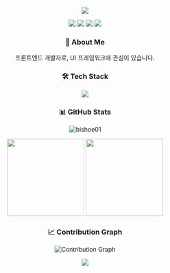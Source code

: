 <p align="center">
  <img src="https://capsule-render.vercel.app/api?type=waving&color=gradient&height=300&section=header&text=Bishoe01&fontSize=90&animation=fadeIn&fontAlignY=38&desc=Creative%20FrontEnd%20Developer&descAlignY=51&descAlign=62"/>
</p>
<p align="center">
  <a href="mailto:a6gongi@naver.com"><img src="https://img.shields.io/badge/Email-D14836?style=flat-square&logo=gmail&logoColor=white"/></a>
  <a href="https://velog.io/@bishoe01"><img src="https://img.shields.io/badge/Velog-20C997?style=flat-square&logo=velog&logoColor=white"/></a>
  <img src="https://hits.seeyoufarm.com/api/count/incr/badge.svg?url=https%3A%2F%2Fgithub.com%2Fbishoe01&count_bg=%2379C83D&title_bg=%23555555&icon=&icon_color=%23E7E7E7&title=hits&edge_flat=false"/>
  <a href="https://silicon-airmail-dde.notion.site/RESUME-51c34ec030814b3b90ab95af01c3abcb?pvs=4"><img src="https://img.shields.io/badge/Notion-000000?style=flat-square&logo=notion&logoColor=white"/></a>
</p>

<h3 align="center">🚀 About Me</h3>

<p align="center">
  프론트엔드 개발자로, UI 프레임워크에 관심이 있습니다.<br>
</p>

<h3 align="center">🛠 Tech Stack</h3>

<p align="center">
  <img src="https://skillicons.dev/icons?i=ts,react,nextjs,tailwind,figma&theme=light" />
</p>

<h3 align="center">📊 GitHub Stats</h3>

<p align="center">
  <img src="https://github-readme-streak-stats.herokuapp.com/?user=bishoe01&theme=radical" alt="bishoe01" />
</p>

<p align="center">
  <img height="180em" src="https://github-readme-stats-in6sa3pxl-bishoe01.vercel.app/api?username=bishoe01&show_icons=true&theme=radical" />
  <img height="180em" src="https://github-readme-stats-in6sa3pxl-bishoe01.vercel.app/api/top-langs/?username=bishoe01&layout=compact&theme=radical&hide=jupyter%20notebook" />
</p>
<h3 align="center">📈 Contribution Graph</h3>

<p align="center">
  <img src="https://github-readme-activity-graph.vercel.app/graph?username=bishoe01&theme=react-dark" alt="Contribution Graph" />
</p>

<p align="center">
  <img src="https://capsule-render.vercel.app/api?type=waving&color=gradient&height=100&section=footer"/>
</p>
